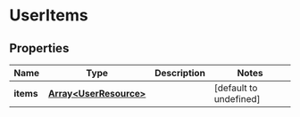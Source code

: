# UserItems

## Properties
| Name | Type | Description | Notes |
| ------------ | ------------- | ------------- | ------------- |
| **items** | [**Array&lt;UserResource&gt;**](UserResource.md) |  | [default to undefined] |


